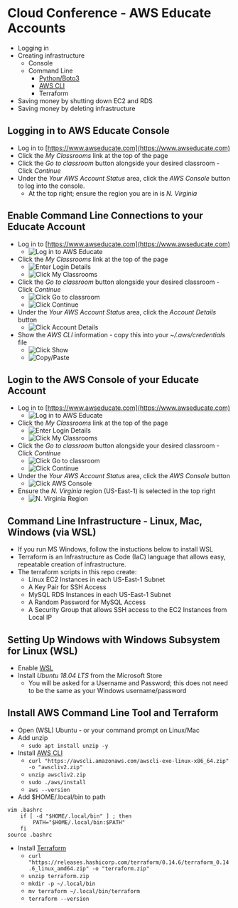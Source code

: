 # Cloud Conference - AWS Educate Accounts

- Logging in
- Creating infrastructure
    - Console
    - Command Line
        - [Python/Boto3](https://boto3.amazonaws.com/v1/documentation/api/latest/index.html)
        - [AWS CLI](https://aws.amazon.com/cli/)
        - Terraform
- Saving money by shutting down EC2 and RDS
- Saving money by deleting infrastructure

## Logging in to AWS Educate Console

- Log in to [https://www.awseducate.com](https://www.awseducate.com)
- Click the *My Classrooms* link at the top of the page
- Click the *Go to classroom* button alongside your desired classroom - Click *Continue*
- Under the *Your AWS Account Status* area, click the *AWS Console* button to log into the console.
    - At the top right; ensure the region you are in is *N. Virginia*

## Enable Command Line Connections to your Educate Account

- Log in to [https://www.awseducate.com](https://www.awseducate.com)
    - ![Log in to AWS Educate](images/educate-01.png?raw=true "Log in to AWS Educate")
- Click the *My Classrooms* link at the top of the page
    - ![Enter Login Details](images/educate-02.png?raw=true "Enter Login Details")
    - ![Click My Classrooms](images/educate-03.png?raw=true "Click My Classrooms")
- Click the *Go to classroom* button alongside your desired classroom - Click *Continue*
    - ![Click Go to classroom](images/educate-04.png?raw=true "Click Go to classroom")
    - ![Click Continue](images/educate-05.png?raw=true "Click Continue")
- Under the *Your AWS Account Status* area, click the *Account Details* button
    - ![Click Account Details](images/educate-06.png?raw=true "Click Account Details")
- Show the *AWS CLI* information - copy this into your *~/.aws/credentials* file
    - ![Click Show](images/educate-07.png?raw=true "Click Show")
    - ![Copy/Paste](images/educate-08.png?raw=true "Copy/Paste")

## Login to the AWS Console of your Educate Account

- Log in to [https://www.awseducate.com](https://www.awseducate.com)
    - ![Log in to AWS Educate](images/educate-01.png?raw=true "Log in to AWS Educate")
- Click the *My Classrooms* link at the top of the page
    - ![Enter Login Details](images/educate-02.png?raw=true "Enter Login Details")
    - ![Click My Classrooms](images/educate-03.png?raw=true "Click My Classrooms")
- Click the *Go to classroom* button alongside your desired classroom - Click *Continue*
    - ![Click Go to classroom](images/educate-04.png?raw=true "Click Go to classroom")
    - ![Click Continue](images/educate-05.png?raw=true "Click Continue")
- Under the *Your AWS Account Status* area, click the *AWS Console* button
    - ![Click AWS Console](images/educate-06a.png?raw=true "Click AWS Console")
- Ensure the *N. Virginia* region (US-East-1) is selected in the top right
    - ![N. Virginia Region](images/educate-09.png?raw=true "N. Virginia Region")


## Command Line Infrastructure - Linux, Mac, Windows (via WSL)

- If you run MS Windows, follow the instuctions below to install WSL
- Terraform is an Infrastructure as Code (IaC) language that allows easy, repeatable creation of infrastructure.
- The terraform scripts in this repo create:
    - Linux EC2 Instances in each US-East-1 Subnet
    - A Key Pair for SSH Access
    - MySQL RDS Instances in each US-East-1 Subnet
    - A Random Password for MySQL Access
    - A Security Group that allows SSH access to the EC2 Instances from Local IP

## Setting Up Windows with Windows Subsystem for Linux (WSL)

- Enable [WSL](https://docs.microsoft.com/en-us/windows/wsl/install-win10)
- Install *Ubuntu 18.04 LTS* from the Microsoft Store
    - You will be asked for a Username and Password; this does not need to be the same as your Windows username/password

## Install AWS Command Line Tool and Terraform

- Open (WSL) Ubuntu - or your command prompt on Linux/Mac
- Add unzip
    - ```sudo apt install unzip -y```
- Install [AWS CLI](https://docs.aws.amazon.com/cli/latest/userguide/install-cliv2-linux.html)
    - ```curl "https://awscli.amazonaws.com/awscli-exe-linux-x86_64.zip" -o "awscliv2.zip"```
    - ```unzip awscliv2.zip```
    - ```sudo ./aws/install```
    - ```aws --version```
- Add $HOME/.local/bin to path
```
vim .bashrc
    if [ -d "$HOME/.local/bin" ] ; then
        PATH="$HOME/.local/bin:$PATH"
    fi
source .bashrc
```
- Install [Terraform](https://www.terraform.io/downloads.html)
    - ```curl "https://releases.hashicorp.com/terraform/0.14.6/terraform_0.14.6_linux_amd64.zip" -o "terraform.zip"```
    - ```unzip terraform.zip```
    - ```mkdir -p ~/.local/bin```
    - ```mv terraform ~/.local/bin/terraform```
    - ```terraform --version```
